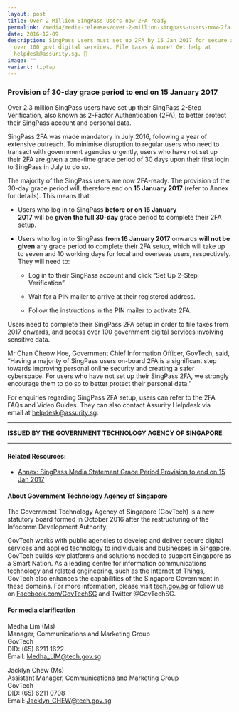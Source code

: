 ```yaml
---
layout: post
title: Over 2 Million SingPass Users now 2FA ready
permalink: /media/media-releases/over-2-million-singpass-users-now-2fa-ready/
date: 2016-12-09
description: SingPass Users must set up 2FA by 15 Jan 2017 for secure access to
  over 100 govt digital services. File taxes & more! Get help at
  helpdesk@assurity.sg. 🔐
image: ""
variant: tiptap
---
```

<h3>Provision of&nbsp;30-day&nbsp;grace period to end on 15 January 2017</h3>
<p>Over 2.3 million SingPass users have set up their SingPass 2-Step Verification,
also known as 2-Factor Authentication (2FA),&nbsp;to better protect their
SingPass account and personal data.</p>
<p>SingPass 2FA was made mandatory in July 2016, following a year of extensive
outreach. To minimise disruption to regular users who need to transact
with government agencies urgently, users who have not set up their 2FA
are given a one-time grace period of 30 days upon their first login to
SingPass in July to do so.</p>
<p>The majority of the SingPass users are now 2FA-ready. The provision of
the 30-day grace period will,&nbsp;therefore&nbsp;end on&nbsp;<strong>15 January 2017</strong>&nbsp;(refer
to Annex for details).&nbsp;This&nbsp;means that:</p>
<ul data-tight="true" class="tight">
<li>
<p>Users who log in to SingPass&nbsp;<strong>before or on 15 January 2017</strong>&nbsp;will&nbsp;be&nbsp;<strong>given&nbsp;the&nbsp;full&nbsp;30-day</strong>&nbsp;grace
period to complete their 2FA setup.</p>
</li>
<li>
<p>Users who log in to SingPass&nbsp;<strong>from 16 January 2017</strong>&nbsp;onwards&nbsp;<strong>will not&nbsp;be given</strong>&nbsp;any
grace period to complete their 2FA setup, which will take up to seven and&nbsp;10&nbsp;working
days for local and overseas users, respectively. They will need to:</p>
<ul data-tight="true" class="tight">
<li>
<p>Log in to their SingPass account and click “Set Up 2-Step Verification”.</p>
</li>
<li>
<p>Wait&nbsp;for a PIN mailer to arrive at their registered address.</p>
</li>
<li>
<p>Follow the instructions in the PIN mailer to activate 2FA.</p>
</li>
</ul>
</li>
</ul>
<p>Users&nbsp;need to complete their SingPass 2FA setup&nbsp;in order&nbsp;to
file taxes&nbsp;from 2017 onwards,&nbsp;and access over 100 government
digital services involving sensitive data.</p>
<p>Mr Chan Cheow Hoe, Government Chief Information Officer, GovTech, said,
“Having&nbsp;a majority of&nbsp;SingPass users on-board 2FA is a significant
step towards improving personal online security and creating a safer cyberspace.
For users who have not set up their SingPass 2FA, we strongly encourage
them to do so&nbsp;to better protect their personal data.”</p>
<p>For enquiries regarding SingPass 2FA setup, users can refer to the 2FA
FAQs and Video Guides.&nbsp;They can also&nbsp;contact Assurity Helpdesk
via email&nbsp;at <a href="https://www.tech.gov.sg/files/media/media-releases/2016/12/SingPass%20Media%20Statement%20Grace%20Period%20Provision%20to%20end%20on%2015%20Jan%202017.pdf" rel="noopener noreferrer nofollow" target="_blank">helpdesk@assurity.sg</a>.</p>
<hr>
<p><strong>ISSUED BY THE GOVERNMENT TECHNOLOGY AGENCY OF SINGAPORE</strong>
</p>
<hr>
<h4>Related Resources:</h4>
<ul data-tight="true" class="tight">
<li>
<p><a href="/files/media/media-releases/Annex__SingPass_Media_Statement_Grace_Period_Provision_to_end_on_15_Jan_2017.pdf" rel="noopener noreferrer nofollow" target="_blank">Annex: SingPass Media Statement Grace Period Provision to end on 15 Jan 2017</a>
</p>
</li>
</ul>
<h4>About Government Technology Agency of Singapore</h4>
<p>The Government Technology Agency of Singapore (GovTech) is a new statutory
board formed in October 2016 after the restructuring of the Infocomm Development
Authority.</p>
<p>GovTech works with public agencies to develop and deliver secure digital
services and applied technology to individuals and businesses in Singapore.
GovTech builds key platforms and solutions&nbsp;needed&nbsp;to support
Singapore as a Smart Nation. As a leading centre for information communications
technology and related engineering, such as the Internet of Things, GovTech
also enhances the capabilities of the Singapore Government in these domains.
For more information, please visit <a href="https://www.tech.gov.sg/files/media/media-releases/2016/12/SingPass%20Media%20Statement%20Grace%20Period%20Provision%20to%20end%20on%2015%20Jan%202017.pdf" rel="noopener noreferrer nofollow" target="_blank">tech.gov.sg</a> or
follow us on <a href="https://www.tech.gov.sg/files/media/media-releases/2016/12/SingPass%20Media%20Statement%20Grace%20Period%20Provision%20to%20end%20on%2015%20Jan%202017.pdf" rel="noopener noreferrer nofollow" target="_blank">Facebook.com/GovTechSG</a> and
Twitter @GovTechSG.</p>
<h4>For media clarification</h4>
<p>Medha Lim (Ms)
<br>Manager, Communications and Marketing Group
<br>GovTech
<br>DID: (65) 6211 1622
<br>Email: <a href="https://www.tech.gov.sg/files/media/media-releases/2016/12/SingPass%20Media%20Statement%20Grace%20Period%20Provision%20to%20end%20on%2015%20Jan%202017.pdf" rel="noopener noreferrer nofollow" target="_blank">Medha_LIM@tech.gov.sg</a>
</p>
<p>Jacklyn Chew (Ms)
<br>Assistant Manager, Communications and Marketing Group
<br>GovTech
<br>DID: (65) 6211 0708
<br>Email: <a href="https://www.tech.gov.sg/files/media/media-releases/2016/12/SingPass%20Media%20Statement%20Grace%20Period%20Provision%20to%20end%20on%2015%20Jan%202017.pdf" rel="noopener noreferrer nofollow" target="_blank">Jacklyn_CHEW@tech.gov.sg</a>
</p>
<p></p>